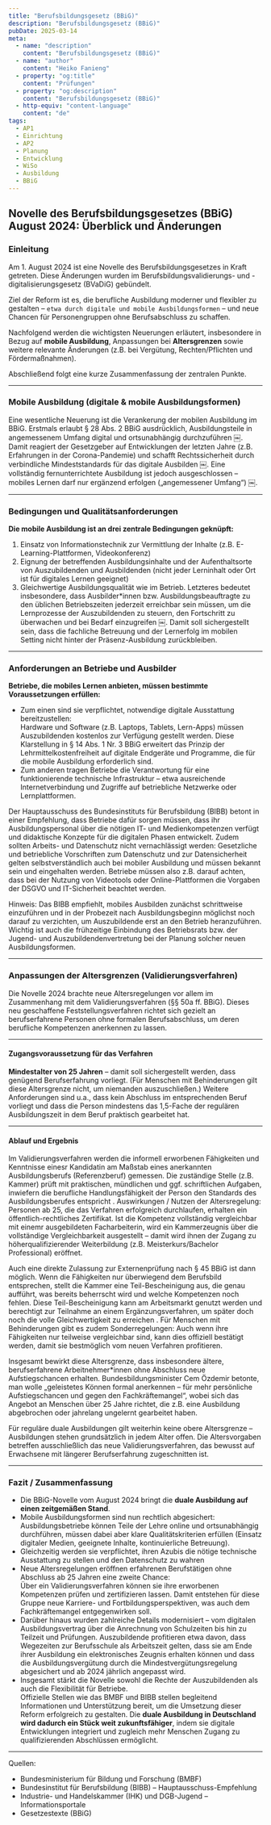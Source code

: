 ```yaml
---
title: "Berufsbildungsgesetz (BBiG)"
description: "Berufsbildungsgesetz (BBiG)"
pubDate: 2025-03-14
meta:
  - name: "description"
    content: "Berufsbildungsgesetz (BBiG)"
  - name: "author"
    content: "Heiko Fanieng"
  - property: "og:title"
    content: "Prüfungen"
  - property: "og:description"
    content: "Berufsbildungsgesetz (BBiG)"
  - http-equiv: "content-language"
    content: "de"
tags:
  - AP1
  - Einrichtung
  - AP2
  - Planung
  - Entwicklung
  - WiSo
  - Ausbildung
  - BBiG
---
```


## Novelle des Berufsbildungsgesetzes (BBiG) August 2024: Überblick und Änderungen

### Einleitung

Am 1. August 2024 ist eine Novelle des Berufsbildungsgesetzes in Kraft getreten. Diese Änderungen wurden im Berufsbildungsvalidierungs- und -digitalisierungsgesetz (BVaDiG) gebündelt.

Ziel der Reform ist es, die berufliche Ausbildung moderner und flexibler zu gestalten – `etwa durch digitale und mobile Ausbildungsformen` – und neue Chancen für Personengruppen ohne Berufsabschluss zu schaffen.

Nachfolgend werden die wichtigsten Neuerungen erläutert, insbesondere in Bezug auf **mobile Ausbildung**, Anpassungen bei **Altersgrenzen** sowie weitere relevante Änderungen (z.B. bei Vergütung, Rechten/Pflichten und Fördermaßnahmen).

Abschließend folgt eine kurze Zusammenfassung der zentralen Punkte.

---

### Mobile Ausbildung (digitale & mobile Ausbildungsformen)

Eine wesentliche Neuerung ist die Verankerung der mobilen Ausbildung im BBiG. Erstmals erlaubt § 28 Abs. 2 BBiG ausdrücklich, Ausbildungsteile in angemessenem Umfang digital und ortsunabhängig durchzuführen ￼. Damit reagiert der Gesetzgeber auf Entwicklungen der letzten Jahre (z.B. Erfahrungen in der Corona-Pandemie) und schafft Rechtssicherheit durch verbindliche Mindeststandards für das digitale Ausbilden ￼. Eine vollständig fernunterrichtete Ausbildung ist jedoch ausgeschlossen – mobiles Lernen darf nur ergänzend erfolgen („angemessener Umfang“) ￼.

---

### Bedingungen und Qualitätsanforderungen

**Die mobile Ausbildung ist an drei zentrale Bedingungen geknüpft:**

1. Einsatz von Informationstechnik zur Vermittlung der Inhalte (z.B. E-Learning-Plattformen, Videokonferenz)
2. Eignung der betreffenden Ausbildungsinhalte und der Aufenthaltsorte von Auszubildenden und Ausbildenden (nicht jeder Lerninhalt oder Ort ist für digitales Lernen geeignet)
3. Gleichwertige Ausbildungsqualität wie im Betrieb. Letzteres bedeutet insbesondere, dass Ausbilder*innen bzw. Ausbildungsbeauftragte zu den üblichen Betriebszeiten jederzeit erreichbar sein müssen, um die Lernprozesse der Auszubildenden zu steuern, den Fortschritt zu überwachen und bei Bedarf einzugreifen ￼. Damit soll sichergestellt sein, dass die fachliche Betreuung und der Lernerfolg im mobilen Setting nicht hinter der Präsenz-Ausbildung zurückbleiben.

---

### Anforderungen an Betriebe und Ausbilder

**Betriebe, die mobiles Lernen anbieten, müssen bestimmte Voraussetzungen erfüllen:**

- Zum einen sind sie verpflichtet, notwendige digitale Ausstattung bereitzustellen:  
Hardware und Software (z.B. Laptops, Tablets, Lern-Apps) müssen Auszubildenden kostenlos zur Verfügung gestellt werden. Diese Klarstellung in § 14 Abs. 1 Nr. 3 BBiG erweitert das Prinzip der Lehrmittelkostenfreiheit auf digitale Endgeräte und Programme, die für die mobile Ausbildung erforderlich sind.
- Zum anderen tragen Betriebe die Verantwortung für eine funktionierende technische Infrastruktur – etwa ausreichende Internetverbindung und Zugriffe auf betriebliche Netzwerke oder Lernplattformen.

Der Hauptausschuss des Bundesinstituts für Berufsbildung (BIBB) betont in einer Empfehlung, dass Betriebe dafür sorgen müssen, dass ihr Ausbildungspersonal über die nötigen IT- und Medienkompetenzen verfügt und didaktische Konzepte für die digitalen Phasen entwickelt. Zudem sollten Arbeits- und Datenschutz nicht vernachlässigt werden: Gesetzliche und betriebliche Vorschriften zum Datenschutz und zur Datensicherheit gelten selbstverständlich auch bei mobiler Ausbildung und müssen bekannt sein und eingehalten werden. Betriebe müssen also z.B. darauf achten, dass bei der Nutzung von Videotools oder Online-Plattformen die Vorgaben der DSGVO und IT-Sicherheit beachtet werden.

Hinweis: Das BIBB empfiehlt, mobiles Ausbilden zunächst schrittweise einzuführen und in der Probezeit nach Ausbildungsbeginn möglichst noch darauf zu verzichten, um Auszubildende erst an den Betrieb heranzuführen. Wichtig ist auch die frühzeitige Einbindung des Betriebsrats bzw. der Jugend- und Auszubildendenvertretung bei der Planung solcher neuen Ausbildungsformen.

---

### Anpassungen der Altersgrenzen (Validierungsverfahren)

Die Novelle 2024 brachte neue Altersregelungen vor allem im Zusammenhang mit dem Validierungsverfahren (§§ 50a ff. BBiG). Dieses neu geschaffene Feststellungsverfahren richtet sich gezielt an berufserfahrene Personen ohne formalen Berufsabschluss, um deren berufliche Kompetenzen anerkennen zu lassen.

---

#### Zugangsvoraussetzung für das Verfahren

**Mindestalter von 25 Jahren** – damit soll sichergestellt werden, dass genügend Berufserfahrung vorliegt. (Für Menschen mit Behinderungen gilt diese Altersgrenze nicht, um niemanden auszuschließen.)
Weitere Anforderungen sind u.a., dass kein Abschluss im entsprechenden Beruf vorliegt und dass die Person mindestens das 1,5-Fache der regulären Ausbildungszeit in dem Beruf praktisch gearbeitet hat.

---

#### Ablauf und Ergebnis

Im Validierungsverfahren werden die informell erworbenen Fähigkeiten und Kenntnisse einesr Kandidatin am Maßstab eines anerkannten Ausbildungsberufs (Referenzberuf) gemessen. Die zuständige Stelle (z.B. Kammer) prüft mit praktischen, mündlichen und ggf. schriftlichen Aufgaben, inwiefern die berufliche Handlungsfähigkeit der Person den Standards des Ausbildungsberufes entspricht . Auswirkungen / Nutzen der Altersregelung: Personen ab 25, die das Verfahren erfolgreich durchlaufen, erhalten ein öffentlich-rechtliches Zertifikat. Ist die Kompetenz vollständig vergleichbar mit einemr ausgebildeten Facharbeiterin, wird ein Kammerzeugnis über die vollständige Vergleichbarkeit ausgestellt – damit wird ihnen der Zugang zu höherqualifizierender Weiterbildung (z.B. Meisterkurs/Bachelor Professional) eröffnet.

Auch eine direkte Zulassung zur Externenprüfung nach § 45 BBiG ist dann möglich. Wenn die Fähigkeiten nur überwiegend dem Berufsbild entsprechen, stellt die Kammer eine Teil-Bescheinigung aus, die genau aufführt, was bereits beherrscht wird und welche Kompetenzen noch fehlen. Diese Teil-Bescheinigung kann am Arbeitsmarkt genutzt werden und berechtigt zur Teilnahme an einem Ergänzungsverfahren, um später doch noch die volle Gleichwertigkeit zu erreichen . Für Menschen mit Behinderungen gibt es zudem Sonderregelungen: Auch wenn ihre Fähigkeiten nur teilweise vergleichbar sind, kann dies offiziell bestätigt werden, damit sie bestmöglich vom neuen Verfahren profitieren.

Insgesamt bewirkt diese Altersgrenze, dass insbesondere ältere, berufserfahrene Arbeitnehmer*innen ohne Abschluss neue Aufstiegschancen erhalten. Bundesbildungsminister Cem Özdemir betonte, man wolle „geleistetes Können formal anerkennen – für mehr persönliche Aufstiegschancen und gegen den Fachkräftemangel“, wobei sich das Angebot an Menschen über 25 Jahre richtet, die z.B. eine Ausbildung abgebrochen oder jahrelang ungelernt gearbeitet haben.

Für reguläre duale Ausbildungen gilt weiterhin keine obere Altersgrenze – Ausbildungen stehen grundsätzlich in jedem Alter offen. Die Altersvorgaben betreffen ausschließlich das neue Validierungsverfahren, das bewusst auf Erwachsene mit längerer Berufserfahrung zugeschnitten ist.

---

### Fazit / Zusammenfassung

- Die BBiG-Novelle vom August 2024 bringt die **duale Ausbildung auf einen zeitgemäßen Stand**.
- Mobile Ausbildungsformen sind nun rechtlich abgesichert: Ausbildungsbetriebe können Teile der Lehre online und ortsunabhängig durchführen, müssen dabei aber klare Qualitätskriterien erfüllen (Einsatz digitaler Medien, geeignete Inhalte, kontinuierliche Betreuung).
- Gleichzeitig werden sie verpflichtet, ihren Azubis die nötige technische Ausstattung zu stellen und den Datenschutz zu wahren
- Neue Altersregelungen eröffnen erfahrenen Berufstätigen ohne Abschluss ab 25 Jahren eine zweite Chance:  
Über ein Validierungsverfahren können sie ihre erworbenen Kompetenzen prüfen und zertifizieren lassen. Damit entstehen für diese Gruppe neue Karriere- und Fortbildungsperspektiven, was auch dem Fachkräftemangel entgegenwirken soll.
- Darüber hinaus wurden zahlreiche Details modernisiert – vom digitalen Ausbildungsvertrag über die Anrechnung von Schulzeiten bis hin zu Teilzeit und Prüfungen. Auszubildende profitieren etwa davon, dass Wegezeiten zur Berufsschule als Arbeitszeit gelten, dass sie am Ende ihrer Ausbildung ein elektronisches Zeugnis erhalten können und dass die Ausbildungsvergütung durch die Mindestvergütungsregelung abgesichert und ab 2024 jährlich angepasst wird.
- Insgesamt stärkt die Novelle sowohl die Rechte der Auszubildenden als auch die Flexibilität für Betriebe.  
Offizielle Stellen wie das BMBF und BIBB stellen begleitend Informationen und Unterstützung bereit, um die Umsetzung dieser Reform erfolgreich zu gestalten. Die **duale Ausbildung in Deutschland wird dadurch ein Stück weit zukunftsfähiger**, indem sie digitale Entwicklungen integriert und zugleich mehr Menschen Zugang zu qualifizierenden Abschlüssen ermöglicht.

---

Quellen:

- Bundesministerium für Bildung und Forschung (BMBF)
- Bundesinstitut für Berufsbildung (BIBB) – Hauptausschuss-Empfehlung
- Industrie- und Handelskammer (IHK) und DGB-Jugend – Informationsportale
- Gesetzestexte (BBiG)
